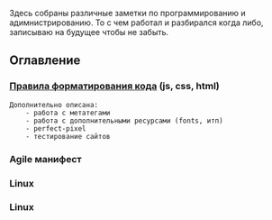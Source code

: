 Здесь собраны различные заметки по программированию и адимнистрированию. То c чем работал и разбирался когда либо, записываю на будущее чтобы не забыть.

## Оглавление

### [Правила форматирования кода](https://github.com/lekomtsev/documentations/tree/master/code-formatting-rules) (js, css, html)
    Дополнительно описана:
        - работа с метатегами
        - работа с дополнительными ресурсами (fonts, итп)
        - perfect-pixel
        - тестирование сайтов

### Agile манифест

### Linux

### Linux
        